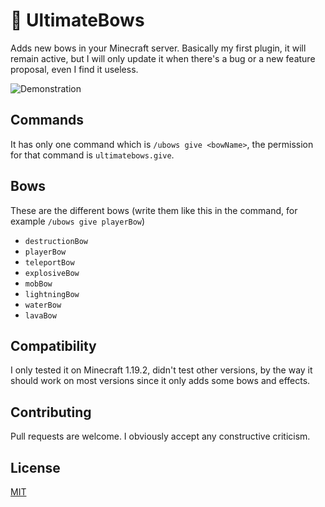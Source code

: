 # 🏹 UltimateBows

Adds new bows in your Minecraft server. Basically my first plugin, it will remain active, but I will only update it when there's a bug or a new feature proposal, even I find it useless.

![Demonstration](./images/demo.gif)

## Commands

It has only one command which is ```/ubows give <bowName>```, the permission for that command is ```ultimatebows.give```.

## Bows

These are the different bows (write them like this in the command, for example ```/ubows give playerBow```)
* ```destructionBow```
* ```playerBow```
* ```teleportBow```
* ```explosiveBow```
* ```mobBow```
* ```lightningBow```
* ```waterBow```
* ```lavaBow```

## Compatibility
I only tested it on Minecraft 1.19.2, didn't test other versions, by the way it should work on most versions since it only adds some bows and effects.

## Contributing

Pull requests are welcome. I obviously accept any constructive criticism.

## License

[MIT](https://choosealicense.com/licenses/mit/)